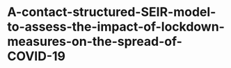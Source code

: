 # A-contact-structured-SEIR-model-to-assess-the-impact-of-lockdown-measures-on-the-spread-of-COVID-19
